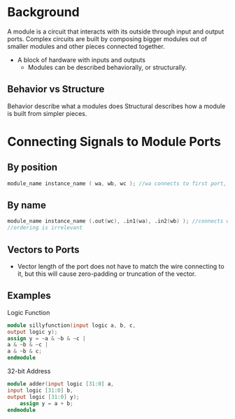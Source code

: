 # Background
A module is a circuit that interacts with its outside through input and output ports. Complex circuits are built by composing bigger modules out of smaller modules and other pieces connected together. 
- A block of hardware with inputs and outputs
	- Modules can be described behaviorally, or structurally. 
## Behavior vs Structure
Behavior describe what a modules does
Structural describes how a module is built from simpler pieces. 


# Connecting Signals to Module Ports
## By position
```verilog
module_name instance_name ( wa, wb, wc ); //wa connects to first port, wb to second, wc to third
```
## By name
```verilog
module_name instance_name (.out(wc), .in1(wa), .in2(wb) ); //connects wc to out, wa to in1, wb to in2
//ordering is irrelevant
```


## Vectors to Ports
- Vector length of the port does not have to match the wire connecting to it, but this will cause zero-padding or truncation of the vector. 


## Examples
Logic Function
```verilog
module sillyfunction(input logic a, b, c,
output logic y);
assign y = ~a & ~b & ~c |
a & ~b & ~c |
a & ~b & c;
endmodule
```

32-bit Address
```verilog
module adder(input logic [31:0] a,
input logic [31:0] b,
output logic [31:0] y);
	assign y = a + b;
endmodule
```
